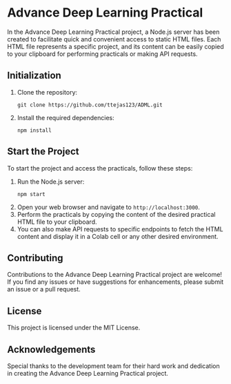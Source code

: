 <!DOCTYPE html>
<html>
<head>
  <meta charset="UTF-8">
  <title>Advance Deep Learning Practical</title>
</head>
<body>
  <h1>Advance Deep Learning Practical</h1>
  
  <p>In the Advance Deep Learning Practical project, a Node.js server has been created to facilitate quick and convenient access to static HTML files. Each HTML file represents a specific project, and its content can be easily copied to your clipboard for performing practicals or making API requests.</p>
  
  <h2>Initialization</h2>
  
  <ol>
    <li>Clone the repository:</li>
    <pre><code>git clone https://github.com/ttejas123/ADML.git</code></pre>
    <li>Install the required dependencies:</li>
    <pre><code>npm install</code></pre>
  </ol>
  
  <h2>Start the Project</h2>
  
  <p>To start the project and access the practicals, follow these steps:</p>
  
  <ol>
    <li>Run the Node.js server:</li>
    <pre><code>npm start</code></pre>
    <li>Open your web browser and navigate to <code>http://localhost:3000</code>.</li>
    <li>Perform the practicals by copying the content of the desired practical HTML file to your clipboard.</li>
    <li>You can also make API requests to specific endpoints to fetch the HTML content and display it in a Colab cell or any other desired environment.</li>
  </ol>
  
  <h2>Contributing</h2>
  
  <p>Contributions to the Advance Deep Learning Practical project are welcome! If you find any issues or have suggestions for enhancements, please submit an issue or a pull request.</p>
  
  <h2>License</h2>
  
  <p>This project is licensed under the MIT License.</p>
  
  <h2>Acknowledgements</h2>
  
  <p>Special thanks to the development team for their hard work and dedication in creating the Advance Deep Learning Practical project.</p>
</body>
</html>
